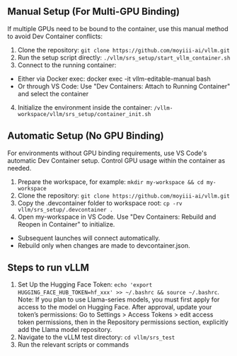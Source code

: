 ## Manual Setup (For Multi-GPU Binding)

If multiple GPUs need to be bound to the container, use this manual method to avoid Dev Container conflicts:

1. Clone the repository: `git clone https://github.com/moyiii-ai/vllm.git`
2. Run the setup script directly: `./vllm/srs_setup/start_vllm_container.sh`
3. Connect to the running container:
* Either via Docker exec: docker exec -it vllm-editable-manual bash
* Or through VS Code: Use "Dev Containers: Attach to Running Container" and select the container
4. Initialize the environment inside the container: `/vllm-workspace/vllm/srs_setup/container_init.sh`

## Automatic Setup (No GPU Binding)

For environments without GPU binding requirements, use VS Code's automatic Dev Container setup. Control GPU usage within the container as needed.

1. Prepare the workspace, for example: `mkdir my-workspace && cd my-workspace`
2. Clone the repository: `git clone https://github.com/moyiii-ai/vllm.git`
3. Copy the .devcontainer folder to workspace root: `cp -rv vllm/srs_setup/.devcontainer .`
4. Open my-workspace in VS Code. Use "Dev Containers: Rebuild and Reopen in Container" to initialize.
* Subsequent launches will connect automatically.
* Rebuild only when changes are made to devcontainer.json.


## Steps to run vLLM

1. Set Up the Hugging Face Token: `echo 'export HUGGING_FACE_HUB_TOKEN=hf_xxx' >> ~/.bashrc && source ~/.bashrc`. 
Note: If you plan to use Llama-series models, you must first apply for access to the model on Hugging Face. After approval, update your token’s permissions: Go to Settings > Access Tokens > edit access token permissions, then in the Repository permissions section, explicitly add the Llama model repository.
2. Navigate to the vLLM test directory: `cd vllm/srs_test`
3. Run the relevant scripts or commands
